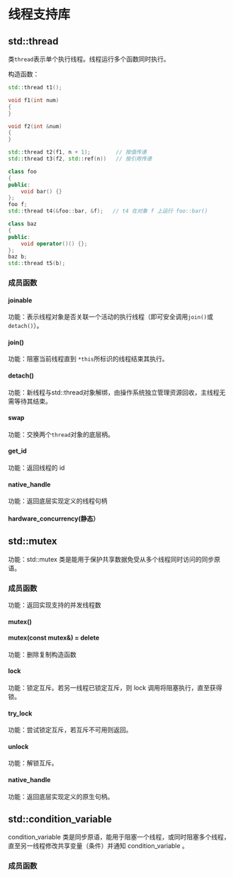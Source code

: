 # 线程支持库

## std::thread

类```thread```表示单个执行线程。线程运行多个函数同时执行。

构造函数：

```C++
std::thread t1();

void f1(int num)
{
}

void f2(int &num)
{
}

std::thread t2(f1, n + 1);        // 按值传递
std::thread t3(f2, std::ref(n))   // 按引用传递

class foo
{
public:
    void bar() {}
};
foo f;
std::thread t4(&foo::bar, &f);   // t4 在对象 f 上运行 foo::bar()

class baz
{
public:
    void operator()() {};
};
baz b;
std::thread t5(b);
```

### 成员函数

#### joinable

功能：表示线程对象是否关联一个活动的执行线程（即可安全调用```join()```或```detach()```）。

#### join()

功能：阻塞当前线程直到 ```*this```所标识的线程结束其执行。

#### detach()

功能：新线程与std::thread对象解绑，由操作系统独立管理资源回收，主线程无需等待其结束。

#### swap

功能：交换两个```thread```对象的底层柄。

#### get_id

功能：返回线程的 id

#### native_handle

功能：返回底层实现定义的线程句柄

#### hardware_concurrency(静态）

## std::mutex

功能：std::mutex 类是能用于保护共享数据免受从多个线程同时访问的同步原语。

### 成员函数

功能：返回实现支持的并发线程数

#### mutex()

#### mutex(const mutex&) = delete

功能：删除复制构造函数

#### lock

功能：锁定互斥。若另一线程已锁定互斥，则 lock 调用将阻塞执行，直至获得锁。

#### try_lock

功能：尝试锁定互斥，若互斥不可用则返回。

#### unlock

功能：解锁互斥。

#### native_handle

功能：返回底层实现定义的原生句柄。

## std::condition_variable

condition_variable 类是同步原语，能用于阻塞一个线程，或同时阻塞多个线程，直至另一线程修改共享变量（条件）并通知 condition_variable 。

### 成员函数


